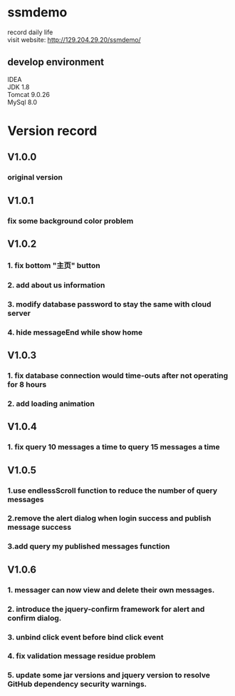 # ssmdemo
record daily life<br/>
visit website: http://129.204.29.20/ssmdemo/

## develop environment
IDEA<br/>
JDK 1.8<br/>
Tomcat 9.0.26<br/>
MySql 8.0<br/>

# Version record
## V1.0.0
### original version<br/>
## V1.0.1
### fix some background color problem<br/>
## V1.0.2
### 1. fix bottom "主页" button
### 2. add about us information
### 3. modify database password to stay the same with cloud server
### 4. hide messageEnd while show home<br/>
## V1.0.3
### 1. fix database connection would time-outs after not operating for 8 hours
### 2. add loading animation<br/>
## V1.0.4
### 1. fix query 10 messages a time to query 15 messages a time<br/>
## V1.0.5
### 1.use endlessScroll function to reduce the number of query messages
### 2.remove the alert dialog when login success and publish message success
### 3.add query my published messages function<br/>
## V1.0.6
### 1. messager can now view and delete their own messages.
### 2. introduce the jquery-confirm framework for alert and confirm dialog.
### 3. unbind click event before bind click event
### 4. fix validation message residue problem
### 5. update some jar versions and jquery version to resolve GitHub dependency security warnings.<br/>
